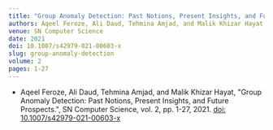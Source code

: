 ```yaml
---
title: "Group Anomaly Detection: Past Notions, Present Insights, and Future Prospects"
authors: Aqeel Feroze, Ali Daud, Tehmina Amjad, and Malik Khizar Hayat
venue: SN Computer Science
date: 2021
doi: 10.1007/s42979-021-00603-x
slug: group-anomaly-detection
volume: 2
pages: 1-27
---
```


- Aqeel Feroze, Ali Daud, Tehmina Amjad, and Malik Khizar Hayat, "Group Anomaly Detection: Past Notions, Present Insights, and Future Prospects.", SN Computer Science, vol. 2, pp. 1-27, 2021. [doi: 10.1007/s42979-021-00603-x](10.1007/s42979-021-00603-x)

